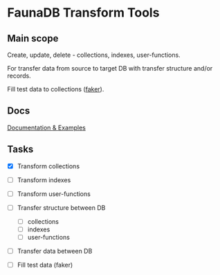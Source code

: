 # FaunaDB Transform Tools

## Main scope

Create, update, delete - collections, indexes, user-functions.

For transfer data from source to target DB with transfer structure and/or records.

Fill test data to collections ([faker](https://www.npmjs.com/package/faker)).

## Docs

[Documentation & Examples](https://faunadb-transform.now.sh)

## Tasks

- [x] Transform collections
- [ ] Transform indexes
- [ ] Transform user-functions
- [ ] Transfer structure between DB
  - [ ] collections
  - [ ] indexes
  - [ ] user-functions
- [ ] Transfer data between DB
- [ ] Fill test data (faker)

